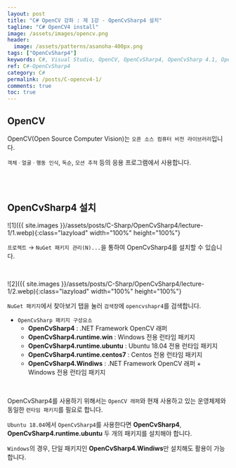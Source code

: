 ```yaml
---
layout: post
title: "C# OpenCV 강좌 : 제 1강 - OpenCvSharp4 설치"
tagline: "C# OpenCV4 install"
image: /assets/images/opencv.png
header:
  image: /assets/patterns/asanoha-400px.png
tags: ["OpenCvSharp4"]
keywords: C#, Visual Studio, OpenCV, OpenCvSharp4, OpenCvSharp 4.1, OpenCvSharp install
ref: C#-OpenCvSharp4
category: C#
permalink: /posts/C-opencv4-1/
comments: true
toc: true
---
```


## OpenCV

OpenCV(Open Source Computer Vision)는 `오픈 소스 컴퓨터 비전 라이브러리`입니다.

`객체ㆍ얼굴ㆍ행동 인식`, `독순`, `모션 추적` 등의 응용 프로그램에서 사용합니다.

<br>
<br>

## OpenCvSharp4 설치

![1]({{ site.images }}/assets/posts/C-Sharp/OpenCvSharp4/lecture-1/1.webp){:class="lazyload" width="100%" height="100%"}

`프로젝트` → `NuGet 패키지 관리(N)...`을 통하여 OpenCvSharp4를 설치할 수 있습니다.

<br>

![2]({{ site.images }}/assets/posts/C-Sharp/OpenCvSharp4/lecture-1/2.webp){:class="lazyload" width="100%" height="100%"}

`NuGet 패키지`에서 찾아보기 탭을 눌러 `검색창`에 `opencvshapr4`를 검색합니다.

* `OpenCvSharp 패키지 구성요소`
  * **OpenCvSharp4** : .NET Framework OpenCV 래퍼
  * **OpenCvSharp4.runtime.win** : Windows 전용 런타임 패키지
  * **OpenCvSharp4.runtime.ubuntu** : Ubuntu 18.04 전용 런타임 패키지
  * **OpenCvSharp4.runtime.centos7** : Centos 전용 런타임 패키지
  * **OpenCvSharp4.Windiws** : .NET Framework OpenCV 래퍼 + Windows 전용 런타임 패키지

<br>

OpenCvSharp4를 사용하기 위해서는 `OpenCV 래퍼`와 현재 사용하고 있는 운영체제와 동일한 `런타임 패키지`를 필요로 합니다.

`Ubuntu 18.04`에서 `OpenCvSharp4`를 사용한다면 **OpenCvSharp4**, **OpenCvSharp4.runtime.ubuntu** 두 개의 패키지를 설치해야 합니다.

`Windows`의 경우, 단일 패키지인 **OpenCvSharp4.Windiws**만 설치해도 활용이 가능합니다.